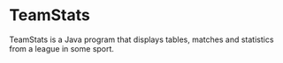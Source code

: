 # TeamStats
TeamStats is a Java program that displays tables, matches and statistics from a league in some sport.
